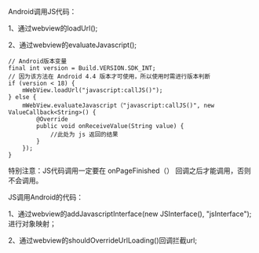 
Android调用JS代码：

1、通过webview的loadUrl();

2、通过webview的evaluateJavascript();

```
// Android版本变量
final int version = Build.VERSION.SDK_INT;
// 因为该方法在 Android 4.4 版本才可使用，所以使用时需进行版本判断
if (version < 18) {
    mWebView.loadUrl("javascript:callJS()");
} else {
    mWebView.evaluateJavascript（"javascript:callJS()", new ValueCallback<String>() {
        @Override
        public void onReceiveValue(String value) {
            //此处为 js 返回的结果
        }
    });
}
```


特别注意：JS代码调用一定要在 onPageFinished（） 回调之后才能调用，否则不会调用。




JS调用Android的代码：

1、通过webview的addJavascriptInterface(new JSInterface(), "jsInterface");进行对象映射；

2、通过webview的shouldOverrideUrlLoading()回调拦截url;


